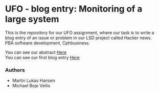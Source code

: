 # UFO - blog entry: Monitoring of a large system
This is the repository for our UFO assignment, where our task is to write a blog entry of an issue or problem in our LSD project called Hacker news. PBA software development, Cphbusiness.

You can see our abstract [Here](https://github.com/KLMM-LSD/UFO-blog-entry-Michael-Martin/blob/master/Abstracts/Chosen%20Abstract.md)<br />
You can see our first blog entry [Here](https://github.com/KLMM-LSD/UFO-blog-entry-Michael-Martin/blob/master/docs/Block-entry.md)

### Authors
- Martin Lukas Hansen
- Michael Boje Veilis
